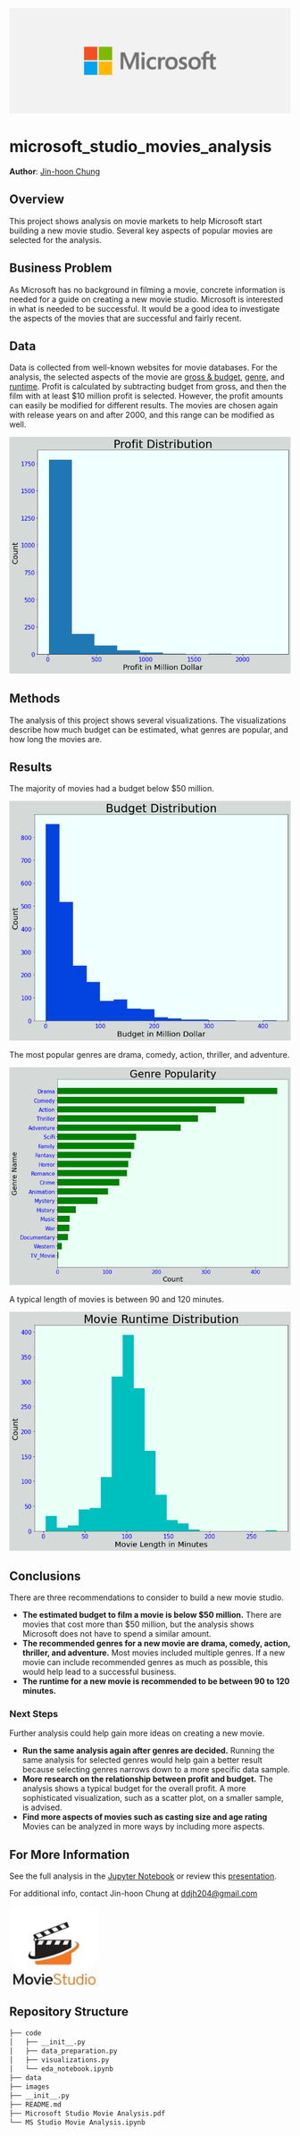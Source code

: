 ![microsoft logo](./images/ms_logo.jpg)

# microsoft_studio_movies_analysis

**Author**: [Jin-hoon Chung](mailto:ddjh204@gmail.com)

## Overview

This project shows analysis on movie markets to help Microsoft start building a new movie studio. Several key aspects of popular movies are selected for the analysis.

## Business Problem

As Microsoft has no background in filming a movie, concrete information is needed for a guide on creating a new movie studio. Microsoft is interested in what is needed to be successful. It would be a good idea to investigate the aspects of the movies that are successful and fairly recent.

## Data

Data is collected from well-known websites for movie databases. For the analysis, the selected aspects of the movie are [gross & budget](https://www.the-numbers.com/), [genre](https://www.themoviedb.org/), and [runtime](https://www.imdb.com/). Profit is calculated by subtracting budget from gross, and then the film with at least $10 million profit is selected. However, the profit amounts can easily be modified for different results. The movies are chosen again with release years on and after 2000, and this range can be modified as well.

![profit](./images/profit_dist.png)

## Methods

The analysis of this project shows several visualizations. The visualizations describe how much budget can be estimated, what genres are popular, and how long the movies are.

## Results

The majority of movies had a budget below $50 million.

![movie budget](./images/budget_dist.png)

The most popular genres are drama, comedy, action, thriller, and adventure.

![genre](./images/genre_popularity.png)

A typical length of movies is between 90 and 120 minutes.

![runtime](./images/movie_runtime_dist.png)

## Conclusions

There are three recommendations to consider to build a new movie studio.

- **The estimated budget to film a movie is below $50 million.** There are movies that cost more than $50 million, but the analysis shows Microsoft does not have to spend a similar amount. 
- **The recommended genres for a new movie are drama, comedy, action, thriller, and adventure.** Most movies included multiple genres. If a new movie can include recommended genres as much as possible, this would help lead to a successful business.
- **The runtime for a new movie is recommended to be between 90 to 120 minutes.**

### Next Steps

Further analysis could help gain more ideas on creating a new movie.

- **Run the same analysis again after genres are decided.** Running the same analysis for selected genres would help gain a better result because selecting genres narrows down to a more specific data sample.
- **More research on the relationship between profit and budget.** The analysis shows a typical budget for the overall profit. A more sophisticated visualization, such as a scatter plot, on a smaller sample, is advised.
- **Find more aspects of movies such as casting size and age rating** Movies can be analyzed in more ways by including more aspects.

## For More Information

See the full analysis in the [Jupyter Notebook](./MS_Studio_Movie_Analysis.ipynb) or review this [presentation](./Microsoft_Studio_Movie_Analysis.pdf).

For additional info, contact Jin-hoon Chung at [ddjh204@gmail.com](mailto:ddjh204@gmail.com)

![logo](./images/ms_ms.jpg)

## Repository Structure

```
├── code
│   ├── __init__.py
│   ├── data_preparation.py
│   ├── visualizations.py
│   └── eda_notebook.ipynb
├── data
├── images
├── __init__.py
├── README.md
├── Microsoft Studio Movie Analysis.pdf
└── MS Studio Movie Analysis.ipynb
```